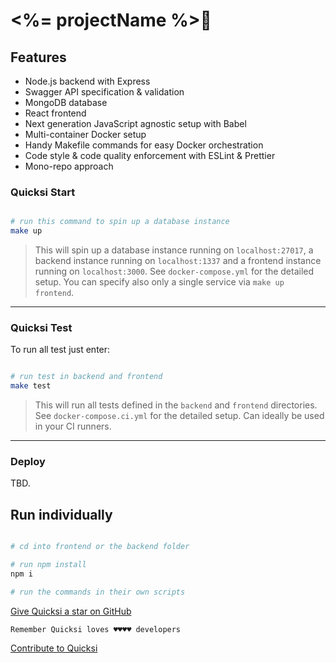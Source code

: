 # <%= projectName %>🚀

## Features

- Node.js backend with Express
- Swagger API specification & validation
- MongoDB database
- React frontend
- Next generation JavaScript agnostic setup with Babel
- Multi-container Docker setup
- Handy Makefile commands for easy Docker orchestration
- Code style & code quality enforcement with ESLint & Prettier
- Mono-repo approach

### Quicksi Start

```bash

# run this command to spin up a database instance
make up
```

> This will spin up a database instance running on `localhost:27017`, a backend instance running on `localhost:1337` and a frontend instance running on `localhost:3000`. See `docker-compose.yml` for the detailed setup.
> You can specify also only a single service via `make up frontend`.

---

### Quicksi Test

To run all test just enter:

```bash

# run test in backend and frontend 
make test
```

> This will run all tests defined in the `backend` and `frontend` directories. See `docker-compose.ci.yml` for the detailed setup. Can ideally be used in your CI runners.

---

### Deploy

TBD.


## Run individually

```bash

# cd into frontend or the backend folder

# run npm install
npm i

# run the commands in their own scripts
```

[Give Quicksi a star on GitHub](https://github.com/AnayoOleru/quicksi)

`Remember Quicksi loves ♥️♥️♥️♥️ developers`

[Contribute to Quicksi](https://github.com/AnayoOleru/quicksi/blob/master/CONTRIBUTING.md)